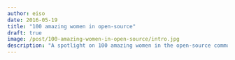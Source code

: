 ```yaml
---
author: eiso
date: 2016-05-19
title: "100 amazing women in open-source"
draft: true
image: /post/100-amazing-women-in-open-source/intro.jpg
description: "A spotlight on 100 amazing women in the open-source community based on data analysis"
---
```


